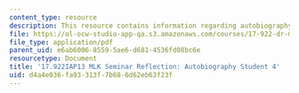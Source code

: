 ```yaml
---
content_type: resource
description: This resource contains information regarding autobiography student 4.
file: https://ol-ocw-studio-app-qa.s3.amazonaws.com/courses/17-922-dr-martin-luther-king-jr-iap-design-seminar-january-iap-2013/d4a4e036fa93313f7b686d62eb63f23f_MIT17_922IAP13_RefPapr3D.pdf
file_type: application/pdf
parent_uid: e6ab6006-8559-5ae6-d681-4536fd08bc6e
resourcetype: Document
title: '17.922IAP13 MLK Seminar Reflection: Autobiography Student 4'
uid: d4a4e036-fa93-313f-7b68-6d62eb63f23f
---
```

